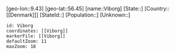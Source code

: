 ﻿---
location: [56.45,9.43]
mapzoom: [7,12] 
mapmarker: city 
type: City
tags:
- geo/City


SpocWebEntityId: 35273
isDeleted: false
confidential: public

---
[geo-lon::9.43]
[geo-lat::56.45]
[name::Viborg]
[State::]
[Country::[[Denmark]]]
[StateId::]
[Population::]
[Unknown::]


```leaflet
id: Viborg
coordinates: [[Viborg]]
markerFile: [[Viborg]]
defaultZoom: 11 
maxZoom: 18
```
